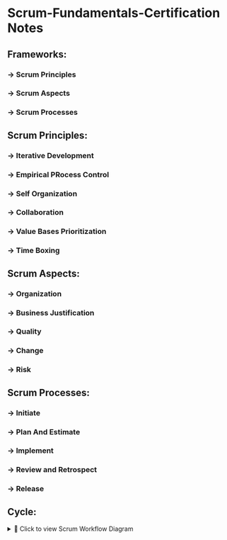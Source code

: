 # Scrum-Fundamentals-Certification Notes

## Frameworks:
###  -> Scrum Principles
###  -> Scrum Aspects
###  -> Scrum Processes

## Scrum Principles:
###  -> Iterative Development
###  -> Empirical PRocess Control
###  -> Self Organization
###  -> Collaboration
###  -> Value Bases Prioritization
###  -> Time Boxing

## Scrum Aspects:
###  -> Organization
###  -> Business Justification
###  -> Quality
###  -> Change
###  -> Risk

## Scrum Processes:
###  -> Initiate
###  -> Plan And Estimate
###  -> Implement 
###  -> Review and Retrospect
###  -> Release

## Cycle:
<details> <summary>📘 Click to view Scrum Workflow Diagram</summary>
  
  ![Scrum Workflow](./Screenshot%20from%202025-07-11%2020-36-10.png)

</details>
